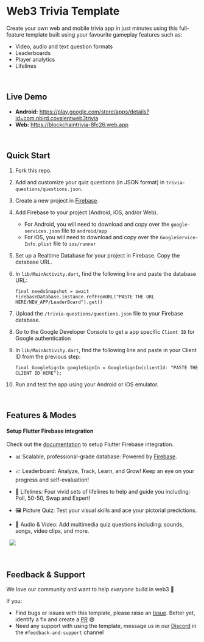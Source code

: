 # Web3 Trivia Template
Create your own web and mobile trivia app in just minutes using this full-feature template built using your favourite gameplay features such as:
* Video, audio and text question formats
* Leaderboards
* Player analytics
* Lifelines

&nbsp;
## Live Demo
- **Android:** https://play.google.com/store/apps/details?id=com.nbird.covalentweb3trivia
- **Web:** https://blockchaintrivia-8fc26.web.app

&nbsp;
## Quick Start

1. Fork this repo.

2. Add and customize your quiz questions (in JSON format) in `trivia-questions/questions.json`.

3. Create a new project in [Firebase](https://cloud.google.com/firestore/docs/client/get-firebase).

4. Add Firebase to your project (Android, iOS, and/or Web). 
    - For Android, you will need to download and copy over the `google-services.json` file to `android/app`
    - For iOS, you will need to download and copy over the `GoogleService-Info.plist` file to `ios/runner`

5. Set up a Realtime Database for your project in Firebase. Copy the database URL. 

6. In `lib/MainActivity.dart`, find the following line and paste the database URL:
    ```
    final needsSnapshot = await FirebaseDatabase.instance.refFromURL("PASTE THE URL HERE/NEW_APP/LeaderBoard").get()
    ```

7. Upload the `/trivia-questions/questions.json` file to your Firebase database.

8. Go to the Google Developer Console to get a app specific `Client ID` for Google authentication

9. In `lib/MainActivity.dart`, find the following line and paste in your Client ID from the previous step:

    ```
    final GoogleSignIn googleSignIn = GoogleSignIn(clientId: "PASTE THE CLIENT ID HERE");
    ```

10. Run and test the app using your Android or iOS emulator. 

&nbsp;
## Features & Modes

#### Setup Flutter Firebase integration
Check out the [documentation](https://firebase.google.com/learn/pathways/firebase-flutter) to setup Flutter Firebase integration.

- 📊 Scalable, professional-grade database: Powered by [Firebase](https://firebase.google.com/docs).

- 📈 Leaderboard: Analyze, Track, Learn, and Grow! Keep an eye on your progress and self-evaluation!

- 💌 Lifelines: Four vivid sets of lifelines to help and guide you including: Poll, 50-50, Swap and Expert!

- 🖼️ Picture Quiz: Test your visual skills and ace your pictorial predictions.

- 🥁 Audio & Video: Add multimedia quiz questions including: sounds, songs, video clips, and more.

&nbsp;
<a href="https://play.google.com/store/apps/details?id=com.nbird.covalentweb3trivia"><img src="https://play-lh.googleusercontent.com/yvMUS3_tE6z5yR7onWKYq-q3ZF9j8uxdtVnRymfw7jIVR8f-DshAPy8RlpL-kWgSXIt0=w832-h470"></a>

&nbsp;
## Feedback & Support
We love our community and want to help *everyone* build in web3 :muscle:

If you:
- Find bugs or issues with this template, please raise an [Issue](https://github.com/covalenthq/web3-templates/issues). Better yet, identify a fix and create a [PR](https://github.com/covalenthq/web3-resources/pulls) :smile:
- Need any support with using the template, message us in our [Discord](https://covalenthq.com/discord) in the `#feedback-and-support` channel